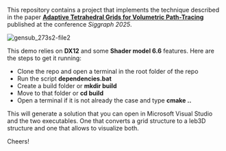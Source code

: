 This repository contains a project that implements the technique described in the paper [**Adaptive Tetrahedral Grids for Volumetric Path-Tracing**](https://arxiv.org/abs/2506.11510) published at the conference *Siggraph 2025*.

![gensub_273s2-file2](https://github.com/user-attachments/assets/99a0f720-08b5-4355-952a-cdcd5fc91b91)

This demo relies on **DX12** and some **Shader model 6.6** features. Here are the steps to get it running:

- Clone the repo and open a terminal in the root folder of the repo
- Run the script **dependencies.bat**
- Create a build folder or **mkdir build**
- Move to that folder or **cd build**
- Open a terminal if it is not already the case and type **cmake ..**

This will generate a solution that you can open in Microsoft Visual Studio and the two executables. One that converts a grid structure to a leb3D structure and one that allows to visualize both.

Cheers!
